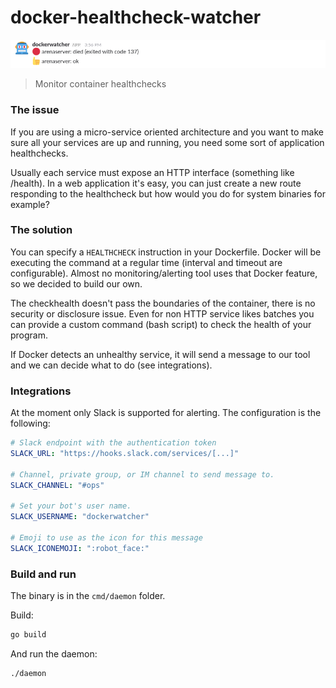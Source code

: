 # docker-healthcheck-watcher

<img src="./.github/demo.png" />

> Monitor container healthchecks

### The issue

If you are using a micro-service oriented architecture and you want to make sure all your services are up and running, you need some sort of application healthchecks.

Usually each service must expose an HTTP interface (something like /health). In a web application it's easy, you can just create a new route responding to the healthcheck but how would you do for system binaries for example?

### The solution

You can specify a `HEALTHCHECK` instruction in your Dockerfile. Docker will be executing the command at a regular time (interval and timeout are configurable).
Almost no monitoring/alerting tool uses that Docker feature, so we decided to build our own.

The checkhealth doesn't pass the boundaries of the container, there is no security or disclosure issue. Even for non HTTP service likes batches you can provide a custom command (bash script) to check the health of your program.

If Docker detects an unhealthy service, it will send a message to our tool and we can decide what to do (see integrations).

### Integrations

At the moment only Slack is supported for alerting. The configuration is the following:

```yml
# Slack endpoint with the authentication token
SLACK_URL: "https://hooks.slack.com/services/[...]"

# Channel, private group, or IM channel to send message to.
SLACK_CHANNEL: "#ops"

# Set your bot's user name.
SLACK_USERNAME: "dockerwatcher"

# Emoji to use as the icon for this message
SLACK_ICONEMOJI: ":robot_face:"
```

### Build and run

The binary is in the `cmd/daemon` folder.

Build:
```sh
go build
```

And run the daemon:
```sh
./daemon
```
